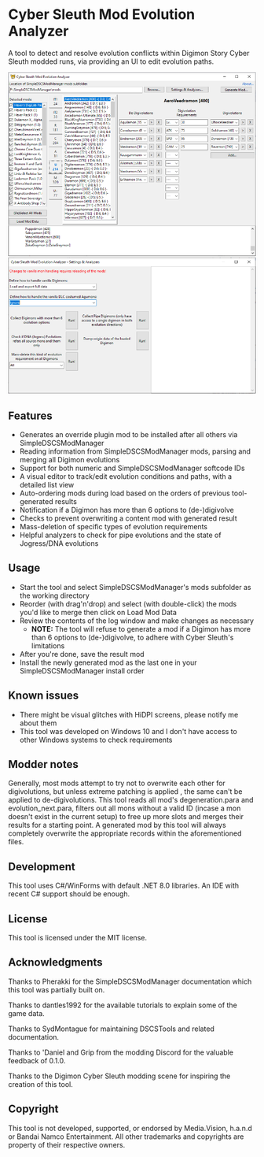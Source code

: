 ﻿# Cyber Sleuth Mod Evolution Analyzer

A tool to detect and resolve evolution conflicts within Digimon Story Cyber Sleuth modded runs, via providing an UI to edit evolution paths.

![screenshot](screenshot.png)
![screenshot2](screenshot2.png)

## Features

- Generates an override plugin mod to be installed after all others via SimpleDSCSModManager
- Reading information from SimpleDSCSModManager mods, parsing and merging all Digimon evolutions
- Support for both numeric and SimpleDSCSModManager softcode IDs
- A visual editor to track/edit evolution conditions and paths, with a detailed list view
- Auto-ordering mods during load based on the orders of previous tool-generated results
- Notification if a Digimon has more than 6 options to (de-)digivolve
- Checks to prevent overwriting a content mod with generated result
- Mass-deletion of specific types of evolution requirements
- Helpful analyzers to check for pipe evolutions and the state of Jogress/DNA evolutions

## Usage

- Start the tool and select SimpleDSCSModManager's mods subfolder as the working directory
- Reorder (with drag'n'drop) and select (with double-click) the mods you'd like to merge then click on Load Mod Data
- Review the contents of the log window and make changes as necessary
  - **NOTE:** The tool will refuse to generate a mod if a Digimon has more than 6 options to (de-)digivolve, to adhere with Cyber Sleuth's limitations
- After you're done, save the result mod
- Install the newly generated mod as the last one in your SimpleDSCSModManager install order

## Known issues

- There might be visual glitches with HiDPI screens, please notify me about them
- This tool was developed on Windows 10 and I don't have access to other Windows systems to check requirements

## Modder notes

Generally, most mods attempt to try not to overwrite each other for digivolutions, but unless extreme patching is applied , the same can't be applied to de-digivolutions. This tool reads all mod's degeneration.para and evolution_next.para, filters out all mons without a valid ID (incase a mon doesn't exist in the current setup) to free up more slots and merges their results for a starting point. A generated mod by this tool will always completely overwrite the appropriate records within the aforementioned files.

## Development

This tool uses C#/WinForms with default .NET 8.0 libraries. An IDE with recent C# support should be enough.

## License

This tool is licensed under the MIT license.

## Acknowledgments

Thanks to Pherakki for the SimpleDSCSModManager documentation which this tool was partially built on.

Thanks to dantles1992 for the available tutorials to explain some of the game data.

Thanks to SydMontague for maintaining DSCSTools and related documentation.

Thanks to 'Daniel and Grip from the modding Discord for the valuable feedback of 0.1.0.

Thanks to the Digimon Cyber Sleuth modding scene for inspiring the creation of this tool.

## Copyright

This tool is not developed, supported, or endorsed by Media.Vision, h.a.n.d or Bandai Namco Entertainment. All other trademarks and copyrights are property of their respective owners.
